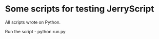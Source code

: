 # Some scripts for testing JerryScript 

All scripts wrote on Python.

Run the script - python run.py
